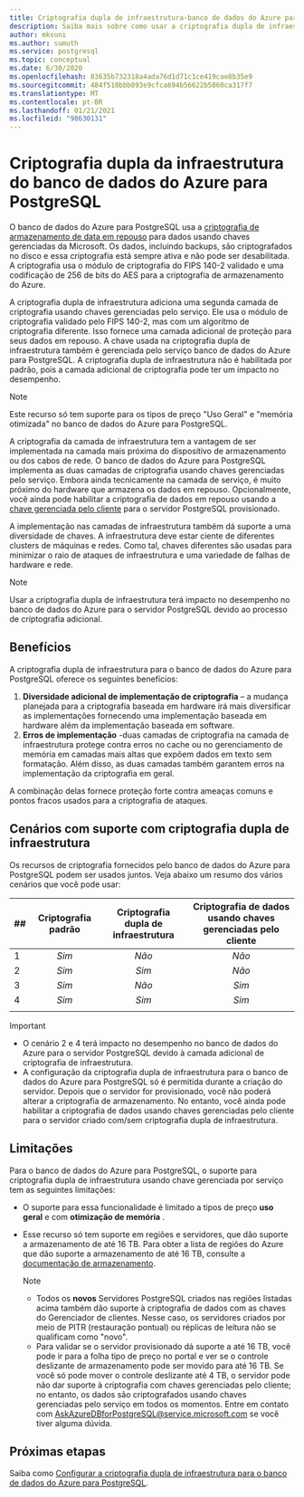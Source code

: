```yaml
---
title: Criptografia dupla de infraestrutura-banco de dados do Azure para PostgreSQL
description: Saiba mais sobre como usar a criptografia dupla de infraestrutura para adicionar uma segunda camada de criptografia com chaves gerenciadas por serviço.
author: mksuni
ms.author: sumuth
ms.service: postgresql
ms.topic: conceptual
ms.date: 6/30/2020
ms.openlocfilehash: 83635b732318a4ada76d1d71c1ce419cae8b35e9
ms.sourcegitcommit: 484f510bbb093e9cfca694b56622b5860ca317f7
ms.translationtype: MT
ms.contentlocale: pt-BR
ms.lasthandoff: 01/21/2021
ms.locfileid: "98630131"
---
```

# <a name="azure-database-for-postgresql-infrastructure-double-encryption"></a>Criptografia dupla da infraestrutura do banco de dados do Azure para PostgreSQL

O banco de dados do Azure para PostgreSQL usa a [criptografia de armazenamento de data em repouso](concepts-security.md#at-rest) para dados usando chaves gerenciadas da Microsoft. Os dados, incluindo backups, são criptografados no disco e essa criptografia está sempre ativa e não pode ser desabilitada. A criptografia usa o módulo de criptografia do FIPS 140-2 validado e uma codificação de 256 de bits do AES para a criptografia de armazenamento do Azure.

A criptografia dupla de infraestrutura adiciona uma segunda camada de criptografia usando chaves gerenciadas pelo serviço. Ele usa o módulo de criptografia validado pelo FIPS 140-2, mas com um algoritmo de criptografia diferente. Isso fornece uma camada adicional de proteção para seus dados em repouso. A chave usada na criptografia dupla de infraestrutura também é gerenciada pelo serviço banco de dados do Azure para PostgreSQL. A criptografia dupla de infraestrutura não é habilitada por padrão, pois a camada adicional de criptografia pode ter um impacto no desempenho.

> [!NOTE]
> Este recurso só tem suporte para os tipos de preço "Uso Geral" e "memória otimizada" no banco de dados do Azure para PostgreSQL.

A criptografia da camada de infraestrutura tem a vantagem de ser implementada na camada mais próxima do dispositivo de armazenamento ou dos cabos de rede. O banco de dados do Azure para PostgreSQL implementa as duas camadas de criptografia usando chaves gerenciadas pelo serviço. Embora ainda tecnicamente na camada de serviço, é muito próximo do hardware que armazena os dados em repouso. Opcionalmente, você ainda pode habilitar a criptografia de dados em repouso usando a [chave gerenciada pelo cliente](concepts-data-encryption-postgresql.md) para o servidor PostgreSQL provisionado.  

A implementação nas camadas de infraestrutura também dá suporte a uma diversidade de chaves. A infraestrutura deve estar ciente de diferentes clusters de máquinas e redes. Como tal, chaves diferentes são usadas para minimizar o raio de ataques de infraestrutura e uma variedade de falhas de hardware e rede. 

> [!NOTE]
> Usar a criptografia dupla de infraestrutura terá impacto no desempenho no banco de dados do Azure para o servidor PostgreSQL devido ao processo de criptografia adicional.

## <a name="benefits"></a>Benefícios

A criptografia dupla de infraestrutura para o banco de dados do Azure para PostgreSQL oferece os seguintes benefícios:

1. **Diversidade adicional de implementação de criptografia** – a mudança planejada para a criptografia baseada em hardware irá mais diversificar as implementações fornecendo uma implementação baseada em hardware além da implementação baseada em software.
2. **Erros de implementação** -duas camadas de criptografia na camada de infraestrutura protege contra erros no cache ou no gerenciamento de memória em camadas mais altas que expõem dados em texto sem formatação. Além disso, as duas camadas também garantem erros na implementação da criptografia em geral.

A combinação delas fornece proteção forte contra ameaças comuns e pontos fracos usados para a criptografia de ataques.

## <a name="supported-scenarios-with-infrastructure-double-encryption"></a>Cenários com suporte com criptografia dupla de infraestrutura

Os recursos de criptografia fornecidos pelo banco de dados do Azure para PostgreSQL podem ser usados juntos. Veja abaixo um resumo dos vários cenários que você pode usar:

|  ##   | Criptografia padrão | Criptografia dupla de infraestrutura | Criptografia de dados usando chaves gerenciadas pelo cliente  |
|:------|:------------------:|:--------------------------------:|:--------------------------------------------:|
| 1     | *Sim*              | *Não*                             | *Não*                                         |
| 2     | *Sim*              | *Sim*                            | *Não*                                         |
| 3     | *Sim*              | *Não*                             | *Sim*                                        |
| 4     | *Sim*              | *Sim*                            | *Sim*                                        |
|       |                    |                                  |                                              |

> [!Important]
> - O cenário 2 e 4 terá impacto no desempenho no banco de dados do Azure para o servidor PostgreSQL devido à camada adicional de criptografia de infraestrutura.
> - A configuração da criptografia dupla de infraestrutura para o banco de dados do Azure para PostgreSQL só é permitida durante a criação do servidor. Depois que o servidor for provisionado, você não poderá alterar a criptografia de armazenamento. No entanto, você ainda pode habilitar a criptografia de dados usando chaves gerenciadas pelo cliente para o servidor criado com/sem criptografia dupla de infraestrutura.

## <a name="limitations"></a>Limitações

Para o banco de dados do Azure para PostgreSQL, o suporte para criptografia dupla de infraestrutura usando chave gerenciada por serviço tem as seguintes limitações:

* O suporte para essa funcionalidade é limitado a tipos de preço **uso geral** e com **otimização de memória** .
* Esse recurso só tem suporte em regiões e servidores, que dão suporte a armazenamento de até 16 TB. Para obter a lista de regiões do Azure que dão suporte a armazenamento de até 16 TB, consulte a [documentação de armazenamento](concepts-pricing-tiers.md#storage).

    > [!NOTE]
    > - Todos os **novos** Servidores PostgreSQL criados nas regiões listadas acima também dão suporte à criptografia de dados com as chaves do Gerenciador de clientes. Nesse caso, os servidores criados por meio de PITR (restauração pontual) ou réplicas de leitura não se qualificam como "novo".
    > - Para validar se o servidor provisionado dá suporte a até 16 TB, você pode ir para a folha tipo de preço no portal e ver se o controle deslizante de armazenamento pode ser movido para até 16 TB. Se você só pode mover o controle deslizante até 4 TB, o servidor pode não dar suporte à criptografia com chaves gerenciadas pelo cliente; no entanto, os dados são criptografados usando chaves gerenciadas pelo serviço em todos os momentos. Entre em contato com AskAzureDBforPostgreSQL@service.microsoft.com se você tiver alguma dúvida.

## <a name="next-steps"></a>Próximas etapas

Saiba como [Configurar a criptografia dupla de infraestrutura para o banco de dados do Azure para PostgreSQL](howto-double-encryption.md).
